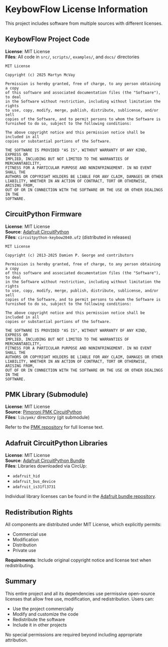 # KeybowFlow License Information

This project includes software from multiple sources with different licenses.

## KeybowFlow Project Code

**License**: MIT License  
**Files**: All code in `src/`, `scripts/`, `examples/`, and `docs/` directories

```
MIT License

Copyright (c) 2025 Martyn McVay

Permission is hereby granted, free of charge, to any person obtaining a copy
of this software and associated documentation files (the "Software"), to deal
in the Software without restriction, including without limitation the rights
to use, copy, modify, merge, publish, distribute, sublicense, and/or sell
copies of the Software, and to permit persons to whom the Software is
furnished to do so, subject to the following conditions:

The above copyright notice and this permission notice shall be included in all
copies or substantial portions of the Software.

THE SOFTWARE IS PROVIDED "AS IS", WITHOUT WARRANTY OF ANY KIND, EXPRESS OR
IMPLIED, INCLUDING BUT NOT LIMITED TO THE WARRANTIES OF MERCHANTABILITY,
FITNESS FOR A PARTICULAR PURPOSE AND NONINFRINGEMENT. IN NO EVENT SHALL THE
AUTHORS OR COPYRIGHT HOLDERS BE LIABLE FOR ANY CLAIM, DAMAGES OR OTHER
LIABILITY, WHETHER IN AN ACTION OF CONTRACT, TORT OR OTHERWISE, ARISING FROM,
OUT OF OR IN CONNECTION WITH THE SOFTWARE OR THE USE OR OTHER DEALINGS IN THE
SOFTWARE.
```

## CircuitPython Firmware

**License**: MIT License  
**Source**: [Adafruit CircuitPython](https://github.com/adafruit/circuitpython)  
**Files**: `circuitpython-keybow2040.uf2` (distributed in releases)

```
MIT License

Copyright (c) 2013-2025 Damien P. George and contributors

Permission is hereby granted, free of charge, to any person obtaining a copy
of this software and associated documentation files (the "Software"), to deal
in the Software without restriction, including without limitation the rights
to use, copy, modify, merge, publish, distribute, sublicense, and/or sell
copies of the Software, and to permit persons to whom the Software is
furnished to do so, subject to the following conditions:

The above copyright notice and this permission notice shall be included in all
copies or substantial portions of the Software.

THE SOFTWARE IS PROVIDED "AS IS", WITHOUT WARRANTY OF ANY KIND, EXPRESS OR
IMPLIED, INCLUDING BUT NOT LIMITED TO THE WARRANTIES OF MERCHANTABILITY,
FITNESS FOR A PARTICULAR PURPOSE AND NONINFRINGEMENT. IN NO EVENT SHALL THE
AUTHORS OR COPYRIGHT HOLDERS BE LIABLE FOR ANY CLAIM, DAMAGES OR OTHER
LIABILITY, WHETHER IN AN ACTION OF CONTRACT, TORT OR OTHERWISE, ARISING FROM,
OUT OF OR IN CONNECTION WITH THE SOFTWARE OR THE USE OR OTHER DEALINGS IN THE
SOFTWARE.
```

## PMK Library (Submodule)

**License**: MIT License  
**Source**: [Pimoroni PMK CircuitPython](https://github.com/pimoroni/pmk-circuitpython)  
**Files**: `lib/pmk/` directory (git submodule)

Refer to the [PMK repository](https://github.com/pimoroni/pmk-circuitpython/blob/main/LICENSE) for full license text.

## Adafruit CircuitPython Libraries

**License**: MIT License  
**Source**: [Adafruit CircuitPython Bundle](https://github.com/adafruit/Adafruit_CircuitPython_Bundle)  
**Files**: Libraries downloaded via CircUp:
- `adafruit_hid`
- `adafruit_bus_device` 
- `adafruit_is31fl3731`

Individual library licenses can be found in the [Adafruit bundle repository](https://github.com/adafruit/Adafruit_CircuitPython_Bundle).

## Redistribution Rights

All components are distributed under MIT License, which explicitly permits:

- Commercial use
- Modification
- Distribution
- Private use

**Requirements**: Include original copyright notice and license text when redistributing.

## Summary

This entire project and all its dependencies use permissive open-source licenses that allow free use, modification, and redistribution. Users can:

- Use the project commercially
- Modify and customize the code
- Redistribute the software
- Include it in other projects

No special permissions are required beyond including appropriate attribution.
